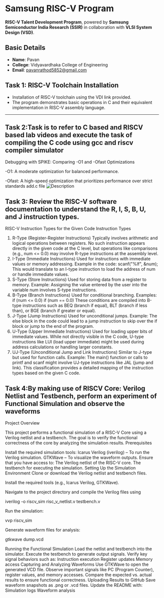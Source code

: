 # Samsung RISC-V Program  

**RISC-V Talent Development Program**, powered by **Samsung Semiconductor India Research (SSIR)** in collaboration with **VLSI System Design (VSD)**.  

## Basic Details  
- **Name**: Pavan  
- **College**: Vidyavardhaka College of Engineering  
- **Email**: pavanrathod5852@gmail.com  

## Task 1: RISC-V Toolchain Installation 
- Installation of RISC-V toolchain using the VDI link provided.
- The program demonstrates basic operations in C and their equivalent implementation in RISC-V assembly language.  

---
## Task 2:Task is to refer to C based and RISCV based lab videos and execute the task of compiling the C code using gcc and riscv compiler simulator

Debugging with SPIKE: Comparing -O1 and -Ofast Optimizations

-O1: A moderate optimization for balanced performance.

-Ofast: A high-speed optimization that prioritizes performance over strict standards
add.c file
![Description](https://raw.githubusercontent.com/pavanrathod1/samsung-riskcv/main/images/your-image.jpg)



## Task 3: Review the RISC-V software documentation to understand the R, I, S, B, U, and J instruction types.

RISC-V Instruction Types for the Given Code
Instruction Types
1. R-Type (Register-Register Instructions)
Typically involves arithmetic and logical operations between registers.
No such instruction appears directly in the given code at the C level, but operations like comparisons (e.g., num <= 0.0) may involve R-type instructions at the assembly level.
2. I-Type (Immediate Instructions)
Used for instructions with immediate values or memory addressing.
Example in the code: scanf("%lf", &num);
This would translate to an I-type instruction to load the address of num or handle immediate values.
3. S-Type (Store Instructions)
Used for storing data from a register to memory.
Example: Assigning the value entered by the user into the variable num involves S-type instructions.
4. B-Type (Branch Instructions)
Used for conditional branching.
Examples:
if (num <= 0.0)
if (num == 0.0)
These conditions are compiled into B-type instructions such as BEQ (branch if equal), BLT (branch if less than), or BGE (branch if greater or equal).
5. J-Type (Jump Instructions)
Used for unconditional jumps.
Example: The else block in the code could lead to a jump instruction to skip over the if block or jump to the end of the program.
6. U-Type (Upper Immediate Instructions)
Used for loading upper bits of immediate values.
While not directly visible in the C code, U-type instructions like LUI (load upper immediate) might be used during address calculations or handling larger constants.
7. UJ-Type (Unconditional Jump and Link Instructions)
Similar to J-type but used for function calls.
Example: The main() function or calls to printf and scanf might involve UJ-type instructions like JAL (jump and link).
This classification provides a detailed mapping of the instruction types based on the given C code.

## Task 4:By making use of RISCV Core: Verilog Netlist and Testbench, perform an experiment of Functional Simulation and observe the waveforms

Project Overview

This project performs a functional simulation of a RISC-V Core using a Verilog netlist and a testbench.
The goal is to verify the functional correctness of the core by analyzing the simulation results.
Prerequisites

Install the required simulation tools:
Icarus Verilog (iverilog) – To run the Verilog simulation.
GTKWave – To visualize the waveform outputs.
Ensure that you have access to:
The Verilog netlist of the RISC-V core.
The testbench for executing the simulation.
Setting Up the Simulation Environment
Clone or download the Verilog netlist and testbench files.

Install the required tools (e.g., Icarus Verilog, GTKWave).

Navigate to the project directory and compile the Verilog files using

iverilog -o riscv_sim risc_v_netlist.v testbench.v

Run the simulation:

vvp riscv_sim

Generate waveform files for analysis:

gtkwave dump.vcd

Running the Functional Simulation
Load the netlist and testbench into the simulator.
Execute the testbench to generate output signals.
Verify key signal behaviors such as:
Instruction execution
Register updates
Memory access
Capturing and Analyzing Waveforms
Use GTKWave to open the generated VCD file.
Observe important signals like PC (Program Counter), register values, and memory accesses.
Compare the expected vs. actual results to ensure functional correctness.
Uploading Results to GitHub
Save waveform snapshots as .png or .vcd files.
Update the README with:
Simulation logs
Waveform analysis
